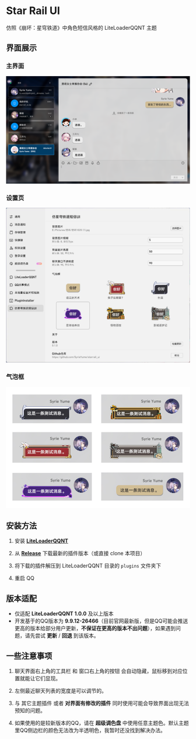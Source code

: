 # Star Rail UI
仿照《崩坏：星穹铁道》中角色短信风格的 LiteLoaderQQNT 主题

## 界面展示
### 主界面
!["main"](screenshots/main.png)

### 设置页
![setting](screenshots/settings.jpg)

### 气泡框
![bubles](screenshots/bubbles.jpg)


## 安装方法
1. 安装 **[LiteLoaderQQNT](https://liteloaderqqnt.github.io/)**
1. 从 **[Release](https://github.com/SyrieYume/starrail_ui/releases)** 下载最新的插件版本（或直接 clone 本项目）

2. 将下载的插件解压到 LiteLoaderQQNT 目录的 `plugins` 文件夹下

3. 重启 QQ


## 版本适配
- 仅适配 **LiteLoaderQQNT 1.0.0** 及以上版本
- 开发基于的QQ版本为 **9.9.12-26466**（目前官网最新版，但是QQ可能会推送更高的版本给部分用户更新，**不保证在更高的版本不出问题**），如果遇到问题，请先尝试 **更新** / **回退** 到该版本。


## 一些注意事项
1. 聊天界面右上角的工具栏 和 窗口右上角的按钮 会自动隐藏，鼠标移到对应位置就能让它们显现。

2. 左侧最近聊天列表的宽度是可以调节的。

3. 与 其它主题插件 或者 **对界面有修改的插件** 同时使用可能会导致界面出现无法预知的问题。

4. 如果使用的是较新版本的QQ，请在 **超级调色盘** 中使用任意主题色。默认主题里QQ侧边栏的颜色无法改为半透明色，我暂时还没找到解决办法。